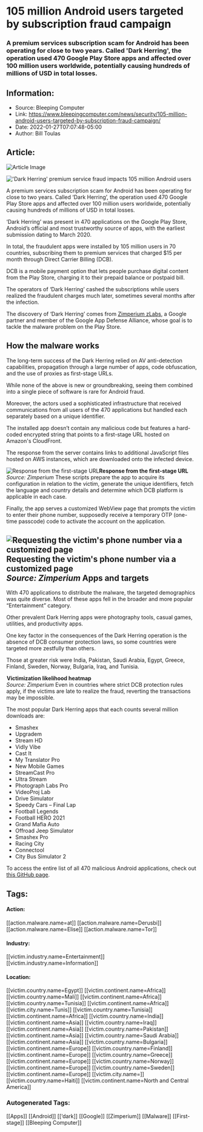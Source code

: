 # 105 million Android users targeted by subscription fraud campaign
### A premium services subscription scam for Android has been operating for close to two years. Called 'Dark Herring', the operation used 470 Google Play Store apps and affected over 100 million users worldwide, potentially causing hundreds of millions of USD in total losses.

## Information:
+ Source: Bleeping Computer
+ Link: https://www.bleepingcomputer.com/news/security/105-million-android-users-targeted-by-subscription-fraud-campaign/
+ Date: 2022-01-27T07:07:48-05:00
+ Author: Bill Toulas


## Article:
![Article Image](https://www.bleepstatic.com/content/hl-images/2021/10/21/Android_headpic_red.jpg)

!['Dark Herring' premium service fraud impacts 105 million Android users](https://www.bleepstatic.com/content/hl-images/2021/10/21/Android_headpic_red.jpg)


A premium services subscription scam for Android has been operating for close to two years. Called ‘Dark Herring’, the operation used 470 Google Play Store apps and affected over 100 million users worldwide, potentially causing hundreds of millions of USD in total losses.


‘Dark Herring’ was present in 470 applications on the Google Play Store, Android’s official and most trustworthy source of apps, with the earliest submission dating to March 2020.


In total, the fraudulent apps were installed by 105 million users in 70 countries, subscribing them to premium services that charged $15 per month through Direct Carrier Billing (DCB).


DCB is a mobile payment option that lets people purchase digital content from the Play Store, charging it to their prepaid balance or postpaid bill.


The operators of ‘Dark Herring’ cashed the subscriptions while users realized the fraudulent charges much later, sometimes several months after the infection.


The discovery of ‘Dark Herring’ comes from [Zimperium zLabs](https://blog.zimperium.com/dark-herring-android-scamware-exceeds-100m-installations/), a Google partner and member of the Google App Defense Alliance, whose goal is to tackle the malware problem on the Play Store.


How the malware works
---------------------


The long-term success of the Dark Herring relied on AV anti-detection capabilities, propagation through a large number of apps, code obfuscation, and the use of proxies as first-stage URLs.


While none of the above is new or groundbreaking, seeing them combined into a single piece of software is rare for Android fraud.


Moreover, the actors used a sophisticated infrastructure that received communications from all users of the 470 applications but handled each separately based on a unique identifier.


The installed app doesn’t contain any malicious code but features a hard-coded encrypted string that points to a first-stage URL hosted on Amazon's CloudFront.


The response from the server contains links to additional JavaScript files hosted on AWS instances, which are downloaded onto the infected device.



![Response from the first-stage URL](https://www.bleepstatic.com/images/news/u/1220909/Android%20malware/http-response.jpg)**Response from the first-stage URL**  
*Source: Zimperium*
These scripts prepare the app to acquire its configuration in relation to the victim, generate the unique identifiers, fetch the language and country details and determine which DCB platform is applicable in each case.


Finally, the app serves a customized WebView page that prompts the victim to enter their phone number, supposedly receive a temporary OTP (one-time passcode) code to activate the account on the application.



![Requesting the victim's phone number via a customized page](https://www.bleepstatic.com/images/news/u/1220909/Android%20malware/phone-number.jpg)**Requesting the victim's phone number via a customized page**  
*Source: Zimperium*
Apps and targets
----------------


With 470 applications to distribute the malware, the targeted demographics was quite diverse. Most of these apps fell in the broader and more popular “Entertainment” category.


Other prevalent Dark Herring apps were photography tools, casual games, utilities, and productivity apps.


One key factor in the consequences of the Dark Herring operation is the absence of DCB consumer protection laws, so some countries were targeted more zestfully than others.


Those at greater risk were India, Pakistan, Saudi Arabia, Egypt, Greece, Finland, Sweden, Norway, Bulgaria, Iraq, and Tunisia.



![Victimization likelihood heatmap](data:image/gif;base64,R0lGODlhAQABAAAAACH5BAEKAAEALAAAAAABAAEAAAICTAEAOw==)**Victimization likelihood heatmap**  
*Source: Zimperium*
Even in countries where strict DCB protection rules apply, if the victims are late to realize the fraud, reverting the transactions may be impossible.


The most popular Dark Herring apps that each counts several million downloads are:


* Smashex
* Upgradem
* Stream HD
* Vidly Vibe
* Cast It
* My Translator Pro
* New Mobile Games
* StreamCast Pro
* Ultra Stream
* Photograph Labs Pro
* VideoProj Lab
* Drive Simulator
* Speedy Cars – Final Lap
* Football Legends
* Football HERO 2021
* Grand Mafia Auto
* Offroad Jeep Simulator
* Smashex Pro
* Racing City
* Connectool
* City Bus Simulator 2

To access the entire list of all 470 malicious Android applications, check out [this GitHub page](https://github.com/Zimperium/DarkHerring/blob/master/packagenames.md).





## Tags:

#### Action:
[[action.malware.name=at]] [[action.malware.name=Derusbi]] [[action.malware.name=Elise]] [[action.malware.name=Tor]]

#### Industry:
[[victim.industry.name=Entertainment]] [[victim.industry.name=Information]]

#### Location:
[[victim.country.name=Egypt]] [[victim.continent.name=Africa]] [[victim.country.name=Mali]] [[victim.continent.name=Africa]] [[victim.country.name=Tunisia]] [[victim.continent.name=Africa]] [[victim.city.name=Tunis]] [[victim.country.name=Tunisia]] [[victim.continent.name=Africa]] [[victim.country.name=India]] [[victim.continent.name=Asia]] [[victim.country.name=Iraq]] [[victim.continent.name=Asia]] [[victim.country.name=Pakistan]] [[victim.continent.name=Asia]] [[victim.country.name=Saudi Arabia]] [[victim.continent.name=Asia]] [[victim.country.name=Bulgaria]] [[victim.continent.name=Europe]] [[victim.country.name=Finland]] [[victim.continent.name=Europe]] [[victim.country.name=Greece]] [[victim.continent.name=Europe]] [[victim.country.name=Norway]] [[victim.continent.name=Europe]] [[victim.country.name=Sweden]] [[victim.continent.name=Europe]] [[victim.city.name=]] [[victim.country.name=Haiti]] [[victim.continent.name=North and Central America]]

### Autogenerated Tags:
[[Apps]] [[Android]] [[‘dark]] [[Google]] [[Zimperium]] [[Malware]] [[First-stage]] [[Bleeping Computer]]

